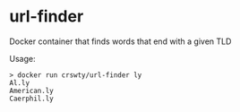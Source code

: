 # url-finder
Docker container that finds words that end with a given TLD

Usage:
```
> docker run crswty/url-finder ly
Al.ly
American.ly
Caerphil.ly
```
